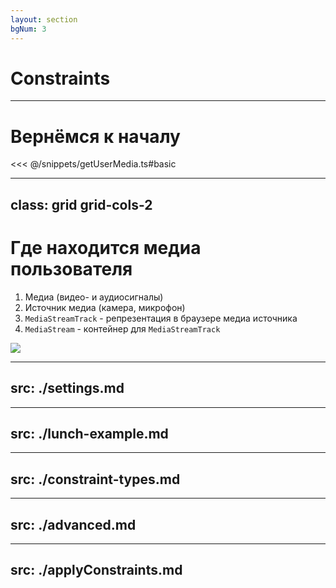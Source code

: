 ```yaml
---
layout: section
bgNum: 3
---
```


# Constraints

---

# Вернёмся к началу

<<< @/snippets/getUserMedia.ts#basic

<!-- 
  Допустим, мы победили все препоны: 
  - У нас есть все пермишины
  - У пользователя есть хотя бы один микрофон или камера
  - Медиаустройства не заняты другими приложениями
 -->

---
class: grid grid-cols-2
---

<div>

# Где находится медиа пользователя

<v-clicks> 

1. Медиа (видео- и аудиосигналы)
2. Источник медиа (камера, микрофон)
3. `MediaStreamTrack` - репрезентация в браузере медиа источника 
4. `MediaStream` - контейнер для `MediaStreamTrack`
</v-clicks>
</div>

<Image class="h-full" src="/media-pipeline-meme.png" />

<!-- Да, мы уже узнал, что вызывая getUserMedia, браузер захватывает медиа с медиаисточника, мы получаем медиапоток, там лежат медиатреки, а уже в самих треках и лежит медиа. 
-->

---
src: ./settings.md
---

---
src: ./lunch-example.md
---

---
src: ./constraint-types.md
---

---
src: ./advanced.md
---

---
src: ./applyConstraints.md
---
